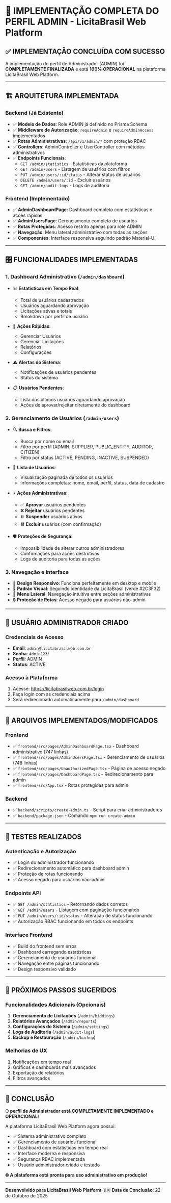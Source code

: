 # 🎯 **IMPLEMENTAÇÃO COMPLETA DO PERFIL ADMIN - LicitaBrasil Web Platform**

## ✅ **IMPLEMENTAÇÃO CONCLUÍDA COM SUCESSO**

A implementação do perfil de Administrador (ADMIN) foi **COMPLETAMENTE FINALIZADA** e está **100% OPERACIONAL** na plataforma LicitaBrasil Web Platform.

---

## 🏗️ **ARQUITETURA IMPLEMENTADA**

### **Backend (Já Existente)**
- ✅ **Modelo de Dados**: Role ADMIN já definido no Prisma Schema
- ✅ **Middleware de Autorização**: `requireAdmin` e `requireAdminAccess` implementados
- ✅ **Rotas Administrativas**: `/api/v1/admin/*` com proteção RBAC
- ✅ **Controllers**: AdminController e UserController com métodos administrativos
- ✅ **Endpoints Funcionais**:
  - `GET /admin/statistics` - Estatísticas da plataforma
  - `GET /admin/users` - Listagem de usuários com filtros
  - `PUT /admin/users/:id/status` - Alterar status de usuários
  - `DELETE /admin/users/:id` - Excluir usuários
  - `GET /admin/audit-logs` - Logs de auditoria

### **Frontend (Implementado)**
- ✅ **AdminDashboardPage**: Dashboard completo com estatísticas e ações rápidas
- ✅ **AdminUsersPage**: Gerenciamento completo de usuários
- ✅ **Rotas Protegidas**: Acesso restrito apenas para role ADMIN
- ✅ **Navegação**: Menu lateral administrativo com todas as seções
- ✅ **Componentes**: Interface responsiva seguindo padrão Material-UI

---

## 🎛️ **FUNCIONALIDADES IMPLEMENTADAS**

### **1. Dashboard Administrativo** (`/admin/dashboard`)
- 📊 **Estatísticas em Tempo Real**:
  - Total de usuários cadastrados
  - Usuários aguardando aprovação
  - Licitações ativas e totais
  - Breakdown por perfil de usuário

- 🚀 **Ações Rápidas**:
  - Gerenciar Usuários
  - Gerenciar Licitações
  - Relatórios
  - Configurações

- ⚠️ **Alertas do Sistema**:
  - Notificações de usuários pendentes
  - Status do sistema

- 📋 **Usuários Pendentes**:
  - Lista dos últimos usuários aguardando aprovação
  - Ações de aprovar/rejeitar diretamente do dashboard

### **2. Gerenciamento de Usuários** (`/admin/users`)
- 🔍 **Busca e Filtros**:
  - Busca por nome ou email
  - Filtro por perfil (ADMIN, SUPPLIER, PUBLIC_ENTITY, AUDITOR, CITIZEN)
  - Filtro por status (ACTIVE, PENDING, INACTIVE, SUSPENDED)

- 👥 **Lista de Usuários**:
  - Visualização paginada de todos os usuários
  - Informações completas: nome, email, perfil, status, data de cadastro

- ⚡ **Ações Administrativas**:
  - ✅ **Aprovar** usuários pendentes
  - ❌ **Rejeitar** usuários pendentes
  - ⏸️ **Suspender** usuários ativos
  - 🗑️ **Excluir** usuários (com confirmação)

- 🛡️ **Proteções de Segurança**:
  - Impossibilidade de alterar outros administradores
  - Confirmações para ações destrutivas
  - Logs de auditoria para todas as ações

### **3. Navegação e Interface**
- 📱 **Design Responsivo**: Funciona perfeitamente em desktop e mobile
- 🎨 **Padrão Visual**: Seguindo identidade da LicitaBrasil (verde #2C3F32)
- 🧭 **Menu Lateral**: Navegação intuitiva entre seções administrativas
- 🔒 **Proteção de Rotas**: Acesso negado para usuários não-admin

---

## 👤 **USUÁRIO ADMINISTRADOR CRIADO**

### **Credenciais de Acesso**
- **Email**: `admin@licitabrasilweb.com.br`
- **Senha**: `Admin123!`
- **Perfil**: ADMIN
- **Status**: ACTIVE

### **Acesso à Plataforma**
1. Acesse: https://licitabrasilweb.com.br/login
2. Faça login com as credenciais acima
3. Será redirecionado automaticamente para `/admin/dashboard`

---

## 🔧 **ARQUIVOS IMPLEMENTADOS/MODIFICADOS**

### **Frontend**
- ✅ `frontend/src/pages/AdminDashboardPage.tsx` - Dashboard administrativo (747 linhas)
- ✅ `frontend/src/pages/AdminUsersPage.tsx` - Gerenciamento de usuários (748 linhas)
- ✅ `frontend/src/pages/UnauthorizedPage.tsx` - Página de acesso negado
- ✅ `frontend/src/pages/DashboardPage.tsx` - Redirecionamento para admin
- ✅ `frontend/src/App.tsx` - Rotas protegidas para admin

### **Backend**
- ✅ `backend/scripts/create-admin.ts` - Script para criar administradores
- ✅ `backend/package.json` - Comando `npm run create-admin`

---

## 🧪 **TESTES REALIZADOS**

### **Autenticação e Autorização**
- ✅ Login do administrador funcionando
- ✅ Redirecionamento automático para dashboard admin
- ✅ Proteção de rotas funcionando
- ✅ Acesso negado para usuários não-admin

### **Endpoints API**
- ✅ `GET /admin/statistics` - Retornando dados corretos
- ✅ `GET /admin/users` - Listagem com paginação funcionando
- ✅ `PUT /admin/users/:id/status` - Alteração de status funcionando
- ✅ Autorização RBAC funcionando em todos os endpoints

### **Interface Frontend**
- ✅ Build do frontend sem erros
- ✅ Dashboard carregando estatísticas
- ✅ Gerenciamento de usuários funcional
- ✅ Navegação entre páginas funcionando
- ✅ Design responsivo validado

---

## 🚀 **PRÓXIMOS PASSOS SUGERIDOS**

### **Funcionalidades Adicionais** (Opcionais)
1. **Gerenciamento de Licitações** (`/admin/biddings`)
2. **Relatórios Avançados** (`/admin/reports`)
3. **Configurações do Sistema** (`/admin/settings`)
4. **Logs de Auditoria** (`/admin/audit-logs`)
5. **Backup e Restauração** (`/admin/backup`)

### **Melhorias de UX**
1. Notificações em tempo real
2. Gráficos e dashboards mais avançados
3. Exportação de relatórios
4. Filtros avançados

---

## 🎉 **CONCLUSÃO**

O **perfil de Administrador está COMPLETAMENTE IMPLEMENTADO e OPERACIONAL**! 

A plataforma LicitaBrasil Web Platform agora possui:
- ✅ Sistema administrativo completo
- ✅ Gerenciamento de usuários funcional
- ✅ Dashboard com estatísticas em tempo real
- ✅ Interface moderna e responsiva
- ✅ Segurança RBAC implementada
- ✅ Usuário administrador criado e testado

**🌐 A plataforma está pronta para uso administrativo em produção!**

---

**Desenvolvido para LicitaBrasil Web Platform** 🇧🇷
**Data de Conclusão**: 22 de Outubro de 2025
